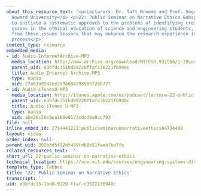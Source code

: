 ```yaml
---
about_this_resource_text: '<p>Lecturers: Dr. Taft Broome and Prof. Segun Gbadegesin,
  Howard University</p> <p>22: Public Seminar on Narrative Ethics &nbsp;</p> <p>Purpose:
  to initiate a systematic approach to the problems of identifying cross-cultural
  issues in the ethical education of science and engineering students, and extract
  from these issues lessons that may enhance the research experience in the globalization
  process</p>'
content_type: resource
embedded_media:
- id: Audio-InternetArchive-MP3
  media_location: http://www.archive.org/download/MITESD.932S06/1-20Lecture22_PublicSeminarOnNarrativeEthics.mp3
  parent_uid: e3bfdc351bd89220ffafc36221f6940c
  title: Audio-Internet Archive-MP3
  type: Audio
  uid: 27e63a9542ee2a9a604293506726b777
- id: Audio-iTunesU-MP3
  media_location: http://itunes.apple.com/us/podcast/lecture-22-public-seminar/id341597867?i=63739038
  parent_uid: e3bfdc351bd89220ffafc36221f6940c
  title: Audio-iTunes U-MP3
  type: Audio
  uid: abe26c26c9ea166e0173cdcd6a8cc793
file: null
inline_embed_id: 2754441222:publicseminaronnarrativeethics84734408
layout: video
order_index: null
parent_uid: 302b3d5f22df459fd68b51faeb7bd7fe
related_resources_text: ''
short_url: 22-public-seminar-on-narrative-ethics
technical_location: https://ocw.mit.edu/courses/engineering-systems-division/esd-932-engineering-ethics-spring-2006/audio-lectures/22-public-seminar-on-narrative-ethics
template_type: Tabbed
title: '22: Public Seminar on Narrative Ethics'
transcript: ''
uid: e3bfdc35-1bd8-9220-ffaf-c36221f6940c
---
```

